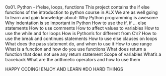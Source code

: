 0x01. Python - if/else, loops, functions
This project contains the if else functions of the introduction to python course in ALX
We are as well going to learn and gain knowledge about:
Why Python programming is awesome
Why indentation is so important in Python
How to use the if, if ... else statements
How to use comments
How to affect values to variables
How to use the while and for loops
How is Python’s for different from C‘s?
How to use the break and continues statements
How to use else clauses on loops
What does the pass statement do, and when to use it
How to use range
What is a function and how do you use functions
What does return a function that does not use any return statement
Scope of variables
What’s a traceback
What are the arithmetic operators and how to use them

HAPPY CODING!
ENJOY AND LEARN
#DO HARD THINGS
